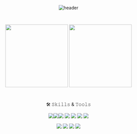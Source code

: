 <div align="center">

![header](https://capsule-render.vercel.app/api?type=waving&color=gradient&height=200&section=header&text=👋Hi!&fontSize=60&fontColor=ffffff&fontAlign=80)

<br>
  
<a href="https://github.com/miniharu22"><img height=200 align="center" src="https://github-readme-stats.vercel.app/api?username=miniharu22&show_icons=true&theme=dark&card_width=300" /></a>
<a href="https://github.com/miniharu22?tab=repositories"><img height=200 align="center" src="https://github-readme-stats.vercel.app/api/top-langs?username=miniharu22&layout=compact&langs_count=8&theme=dark&card_width=300" /></a>

</div>

<br>


<div align="center">
  
🛠 𝚂𝚔𝚒𝚕𝚕𝚜 & 𝚃𝚘𝚘𝚕𝚜
<!-- <img src="https://img.shields.io/badge/JAVA-007396?style=for-the-badge&logo=java&logoColor=white"> -->

<img src="https://img.shields.io/badge/Python-3776AB?style=for-the-badge&logo=python&logoColor=white"><img src="https://img.shields.io/badge/C-A8B9CC?style=for-the-badge&logo=C&logoColor=white"><img src="https://img.shields.io/badge/C++-00599C?style=for-the-badge&logo=C++&logoColor=white"> <img src="https://img.shields.io/badge/HTML5-E34F26?style=for-the-badge&logo=html5&logoColor=white"> <img src="https://img.shields.io/badge/CSS3-1572B6?style=for-the-badge&logo=css3&logoColor=white"> <img src="https://img.shields.io/badge/Scheme-239120?style=for-the-badge&logo=Scheme&logoColor=white"> <img src="https://img.shields.io/badge/TCL-512BD4?style=for-the-badge&logo=TCL&logoColor=white">

<img src="https://img.shields.io/badge/VS Code-007ACC?style=for-the-badge&logo=visualstudiocode&logoColor=white"> <img src="https://img.shields.io/badge/Jupyter-F37626?style=for-the-badge&logo=jupyter&logoColor=white"> <img src="https://img.shields.io/badge/GIT-F05032?style=for-the-badge&logo=git&logoColor=white"> <img src="https://img.shields.io/badge/Github-181717?style=for-the-badge&logo=github&logoColor=white">

</div>

